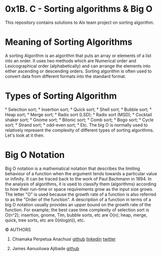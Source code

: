 # 0x1B. C - Sorting algorithms & Big O
This repository contains solutions to Alx team project on sorting algorithm.

# Meaning of Sorting Algorithms
A sorting Algorithm is an algorithm that puts an array or elements of a list into an order. It uses two methods which are Numerical order and Lexicographical order (alphabetically) and can arrange the elements into either ascending or descending orders. Sorting algorithm is often used to convert data from different formats into the standard format.

# Types of Sorting Algorithm
° Selection sort;
° Insertion sort;
° Quick sort;
° Shell sort;
° Bubble sort;
° Heap sort;
° Merge sort;
° Radix sort (LSD);
° Radix sort (MSD);
° Cocktail shaker sort;
° Gnome sort;
° Bitonic sort;
° Comb sort;
° Bogo sort;
° Cycle sort;
° Strand sort;
° odd-even sort;
° Etc.
The big O is normally used to relatively represent the complexity of different types of sorting algorithms. Let's look at it then.

# Big O Notation
Big O notation is a mathematical notation that describes the limiting behaviour of a function when the argument tends towards a particular value or infinity. It can be traced back to the work of Paul Bachmann in 1894.
In the analysis of algorithms, it is used to classify them (algorithms) according to how their run-time or space requirements grow as the input size grows. The letter "O" is used because the growth rate of a function is also referred to as the "Order of the function". A description of a function in terms of a big O notation usually provides an upper bound on the growth rate of the function. For example; the best case time complexity of selection sort is O(n^2); insertion, gnome, Tim, bubble sorts, etc are O(n); heap, merge, quick, tree sorts, etc are 0(nlog(n)), etc.

© AUTHORS

1. Chiamaka Perpetua Anachusi
[github](https://github.com/Amypetua)
[linkedin](https://www.linkedin.com/in/chiamaka-anachusi-in-tech)
[twitter](https://twitter.com/Anachusichiamak)

2. James Aanuoluwa Ajibade
[github](https://github.com/Anjames123)
